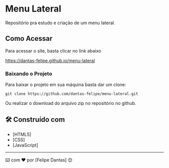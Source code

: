 # Menu Lateral

Repositório pra estudo e criação de um menu lateral.

## Como Acessar

Para acessar o site, basta clicar no link abaixo

https://dantas-felipe.github.io/menu-lateral

### Baixando o Projeto

Para baixar o projeto em sua máquina basta dar um clone:

```
git clone https://github.com/dantas-felipe/menu-lateral.git
```

Ou realizar o download do arquivo zip no repositório no github.

## 🛠️ Construído com

* [HTML5]
* [CSS]
* [JavaScript]

---
⌨️ com ❤️ por [Felipe Dantas] 😊
